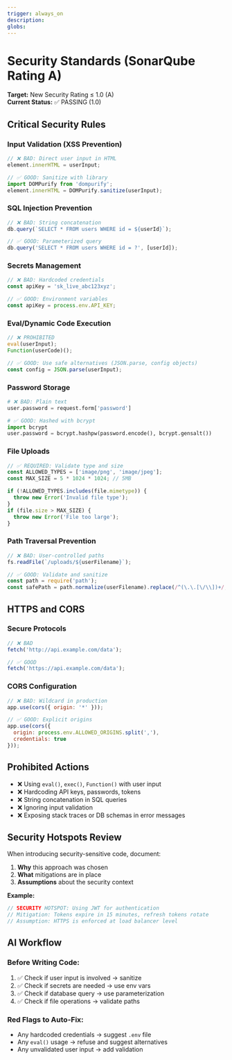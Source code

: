 ```yaml
---
trigger: always_on
description:
globs:
---
```


# Security Standards (SonarQube Rating A)

**Target:** New Security Rating ≤ 1.0 (A)  
**Current Status:** ✅ PASSING (1.0)

## Critical Security Rules

### Input Validation (XSS Prevention)
```javascript
// ❌ BAD: Direct user input in HTML
element.innerHTML = userInput;

// ✅ GOOD: Sanitize with library
import DOMPurify from 'dompurify';
element.innerHTML = DOMPurify.sanitize(userInput);
```

### SQL Injection Prevention
```javascript
// ❌ BAD: String concatenation
db.query(`SELECT * FROM users WHERE id = ${userId}`);

// ✅ GOOD: Parameterized query
db.query('SELECT * FROM users WHERE id = ?', [userId]);
```

### Secrets Management
```javascript
// ❌ BAD: Hardcoded credentials
const apiKey = 'sk_live_abc123xyz';

// ✅ GOOD: Environment variables
const apiKey = process.env.API_KEY;
```

### Eval/Dynamic Code Execution
```javascript
// ❌ PROHIBITED
eval(userInput);
Function(userCode)();

// ✅ GOOD: Use safe alternatives (JSON.parse, config objects)
const config = JSON.parse(userInput);
```

### Password Storage
```python
# ❌ BAD: Plain text
user.password = request.form['password']

# ✅ GOOD: Hashed with bcrypt
import bcrypt
user.password = bcrypt.hashpw(password.encode(), bcrypt.gensalt())
```

### File Uploads
```javascript
// ✅ REQUIRED: Validate type and size
const ALLOWED_TYPES = ['image/png', 'image/jpeg'];
const MAX_SIZE = 5 * 1024 * 1024; // 5MB

if (!ALLOWED_TYPES.includes(file.mimetype)) {
  throw new Error('Invalid file type');
}
if (file.size > MAX_SIZE) {
  throw new Error('File too large');
}
```

### Path Traversal Prevention
```javascript
// ❌ BAD: User-controlled paths
fs.readFile(`/uploads/${userFilename}`);

// ✅ GOOD: Validate and sanitize
const path = require('path');
const safePath = path.normalize(userFilename).replace(/^(\.\.[\/\\])+/, '');
```

## HTTPS and CORS

### Secure Protocols
```javascript
// ❌ BAD
fetch('http://api.example.com/data');

// ✅ GOOD
fetch('https://api.example.com/data');
```

### CORS Configuration
```javascript
// ❌ BAD: Wildcard in production
app.use(cors({ origin: '*' }));

// ✅ GOOD: Explicit origins
app.use(cors({
  origin: process.env.ALLOWED_ORIGINS.split(','),
  credentials: true
}));
```

## Prohibited Actions
- ❌ Using `eval()`, `exec()`, `Function()` with user input
- ❌ Hardcoding API keys, passwords, tokens
- ❌ String concatenation in SQL queries
- ❌ Ignoring input validation
- ❌ Exposing stack traces or DB schemas in error messages

## Security Hotspots Review

When introducing security-sensitive code, document:
1. **Why** this approach was chosen
2. **What** mitigations are in place
3. **Assumptions** about the security context

**Example:**
```javascript
// SECURITY HOTSPOT: Using JWT for authentication
// Mitigation: Tokens expire in 15 minutes, refresh tokens rotate
// Assumption: HTTPS is enforced at load balancer level
```

## AI Workflow

### Before Writing Code:
1. ✅ Check if user input is involved → sanitize
2. ✅ Check if secrets are needed → use env vars
3. ✅ Check if database query → use parameterization
4. ✅ Check if file operations → validate paths

### Red Flags to Auto-Fix:
- Any hardcoded credentials → suggest `.env` file
- Any `eval()` usage → refuse and suggest alternatives
- Any unvalidated user input → add validation